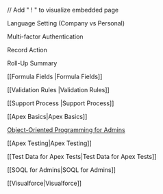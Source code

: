 // Add " ! " to visualize embedded page

Language Setting (Company vs Personal)

Multi-factor Authentication

Record Action

Roll-Up Summary

[[Formula Fields |Formula Fields]]

[[Validation Rules |Validation Rules]]

[[Support Process |Support Process]]

[[Apex Basics|Apex Basics]]

[Object-Oriented Programming for Admins](https://trailhead.salesforce.com/content/learn/modules/object-oriented-programming-for-admins/create-classes-and-objects?trailmix_creator_id=satyaharsheetha&trailmix_slug=apex-class-triggers)

[[Apex Testing|Apex Testing]]

[[Test Data for Apex Tests|Test Data for Apex Tests]]

[[SOQL for Admins|SOQL for Admins]]

[[Visualforce|Visualforce]]